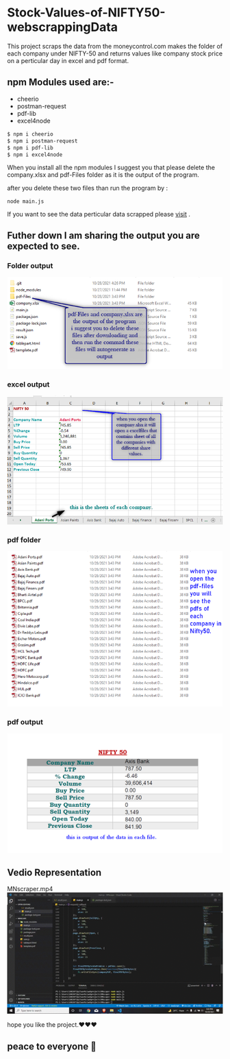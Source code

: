 # Stock-Values-of-NIFTY50-webscrappingData

This project scraps the data from the moneycontrol.com makes the folder of each company under NIFTY-50 and returns values like company stock price on a perticular day in excel and pdf format.


## npm Modules used are:- 
- cheerio
- postman-request
- pdf-lib
- excel4node

```
$ npm i cheerio
$ npm i postman-request
$ npm i pdf-lib
$ npm i excel4node
```
When you install all the npm modules I suggest you that please delete the company.xlsx and pdf-Files folder as it is the output of the program.

after you delete these two files than run the program by :
```
node main.js
```

If you want to see the data perticular data scrapped please [visit](https://www.moneycontrol.com/markets/indian-indices/) . 

## Futher down I am sharing the output you are expected to see.

### Folder output
![](Output.png)
### excel output
![](exceloutput.png)
### pdf folder
![](folderopn.png)
### pdf output
![](pdfoutput.png)

## Vedio Representation
MNscraper.mp4
[![](MNscraper.gif)](MNscraper.mp4)


hope you like the project.:heart::heart::heart: 

## peace to everyone :pray:
